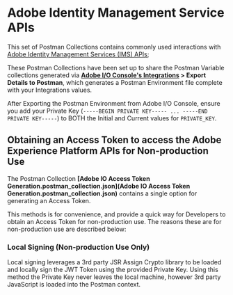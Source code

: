 # Adobe Identity Management Service APIs

This set of Postman Collections contains commonly used interactions with [Adobe Identity Management Services (IMS) APIs](https://www.adobe.io/authentication/auth-methods.html#!AdobeDocs/adobeio-auth/master/AuthenticationOverview/AuthenticationGuide.md);

These Postman Collections have been set up to share the Postman Variable collections generated via __[Adobe I/O Console's Integrations](https://console.adobe.io/integrations) > Export Details to Postman__, which generates a Postman Environment file complete with your Integrations values.

After Exporting the Postman Environment from Adobe I/O Console, ensure you add your Private Key (`-----BEGIN PRIVATE KEY----- ... -----END PRIVATE KEY-----`) to BOTH the Initial and Current values for `PRIVATE_KEY`.


## Obtaining an Access Token to access the Adobe Experience Platform APIs for Non-production Use

The Postman Collection __[Adobe IO Access Token Generation.postman_collection.json](Adobe IO Access Token Generation.postman_collection.json)__ contains a single option for generating an Access Token.

This methods is for convenience, and provide a quick way for Developers to obtain an Access Token for non-production use. The reasons these are for non-production use are described below:

### Local Signing (Non-production Use Only)

Local signing leverages a 3rd party JSR Assign Crypto library to be loaded and locally sign the JWT Token using the provided Private Key. Using this method the Private Key never leaves the local machine, however 3rd party JavaScript is loaded into the Postman context.


